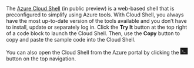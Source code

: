The [Azure Cloud Shell](https://docs.microsoft.coms/azure/cloud-shell/quickstart) (in public preview) is a web-based shell that is preconfigured to simplify using Azure tools. With Cloud Shell, you always have the most up-to-date version of the tools available and you don’t have to install, update or separately log in. Click the **Try It** button at the top right of a code block to launch the Cloud Shell. Then, use the **Copy** button to copy and paste the sample code into the Cloud Shell.

You can also open the Cloud Shell from the Azure portal by clicking the ![Cloud Shell](../media/cloud-shell-try-it/cs-button.png) button on the top navigation. 
 



